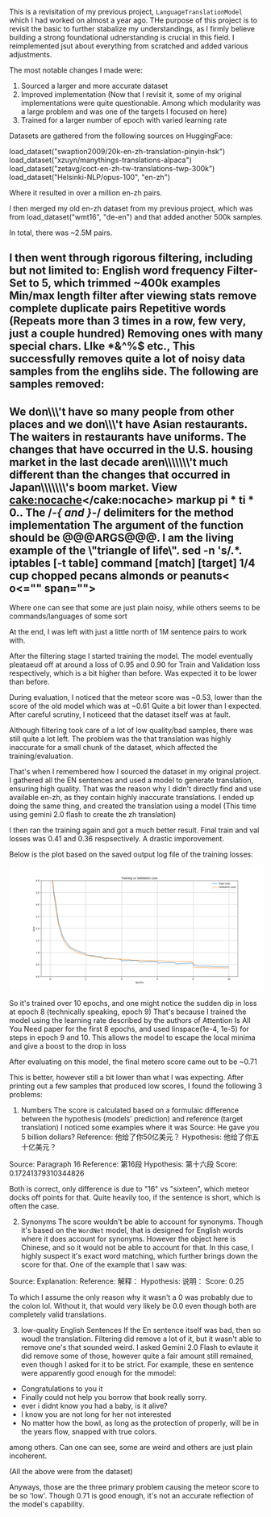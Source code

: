 




This is a revisitation of my previous project, `LanguageTranslationModel` which I had worked on almost a year ago. 
THe purpose of this project is to revisit the basic to further stabalize my understandings, as I firmly believe building a strong foundational udnerstanding is crucial in this field. 
I reimplemented jsut about everything from scratched and added various adjustments. 

The most notable changes I made were: 
1. Sourced a larger and more accurate dataset
2. Improved implementation (Now that I revisit it, some of my original implementations were quite questionable. Among which modularity was a large problem and was one of the targets I focused on here)
3. Trained for a larger number of epoch with varied learning rate



Datasets are gathered from the following sources on HuggingFace:

load_dataset("swaption2009/20k-en-zh-translation-pinyin-hsk")
load_dataset("xzuyn/manythings-translations-alpaca")
load_dataset("zetavg/coct-en-zh-tw-translations-twp-300k")
load_dataset("Helsinki-NLP/opus-100", "en-zh")


Where it resulted in over a million en-zh pairs. 

I then merged my old en-zh dataset from my previous project, which was from
load_dataset("wmt16", "de-en")
and that added another 500k samples. 

In total, there was ~2.5M pairs. 

I then went through rigorous filtering, including but not limited to: 
English word frequency Filter- Set to 5, which trimmed ~400k examples
Min/max length filter after viewing stats
remove complete duplicate pairs
Repetitive words (Repeats more than 3 times in a row, few very, just a couple hundred)
Removing ones with many special chars. LIke *&^%$ etc.,
This successfully removes quite a lot of noisy data samples from the englihs side. The following are samples removed: 
---------------------
We don\\\\\\\'t have so many people from other places and we don\\\\\\\'t have Asian restaurants. The waiters in restaurants have uniforms.
The changes that have occurred in the U.S. housing market in the last decade aren\\\\\\\\\\\\\\\'t much different than the changes that occurred in Japan\\\\\\\\\\\\\\\'s boom market.
View <cake:nocache></cake:nocache> markup
pi * ti * 0..
The /*-{ and }-*/ delimiters for the method implementation
The argument of the function should be @@@ARGS@@@.
I am the living example of the \\\"triangle of life\\\".
sed -n 's/.*.
iptables [-t table] command [match] [target]
1/4 cup chopped pecans almonds or peanuts< o<="" span="">
---------------------

Where one can see that some are just plain noisy, while others seems to be commands/languages of some sort


At the end, I was left with just a little north of 1M sentence pairs to work with.


After the filtering stage I started training the model.
The model eventually pleataeud off at around a loss of 0.95 and 0.90 for Train and Validation loss respectively, which is a bit higher than before. 
Was expected it to be lower than before. 

During evaluation, I noticed that the meteor score was ~0.53, lower than the score of the old model which was at ~0.61
Quite a bit lower than I expected. 
After careful scrutiny, I noticeed that the dataset itself was at fault. 

Although filtering took care of a lot of low quality/bad samples, there was still quite a lot left. 
The problem was the that translation was highly inaccurate for a small chunk of the dataset, which affected the training/evaluation. 

That's when I remembered how I sourced the dataset in my original project. I gathered all the EN sentences and used a model to generate translation, ensuring high quality. That was the reason why I didn't directly find and use available en-zh, as they contain highly inaccurate translations. 
I ended up doing the same thing, and created the translation using a model (This time using gemini 2.0 flash to create the zh translation) 


I then ran the training again and got a much better result. 
Final train and val losses was 0.41 and 0.36 respsectively. A drastic imporovement. 


Below is the plot based on the saved output log file of the training losses: 

<p align="center">
  <img src="loss_plot.png" width="768">
</p>

So it's trained over 10 epochs, and one might notice the sudden dip in loss at epoch 8 (technically speaking, epoch 9)
That's because I trained the model using the learning rate described by the authors of Attention Is All You Need paper for the 
first 8 epochs, and used linspace(1e-4, 1e-5) for steps in epoch 9 and 10. This allows the model to escape the local minima and give a boost to the drop in loss


After evaluating on this model, the final metero score came out to be ~0.71

This is better, however still a bit lower than what I was expecting. 
After printing out a few samples that produced low scores, I found the following 3 problems: 


1. Numbers
The score is calculated based on a formulaic difference between the hypothesis (models' prediction) and reference (target translation)
I noticed some examples where it was
Source:     He gave you 5 billion dollars?
Reference:  他给了你50亿美元？
Hypothesis: 他给了你五十亿美元？

Source: Paragraph 16
Reference: 第16段
Hypothesis: 第十六段
Score: 0.17241379310344826

Both is correct, only difference is due to "16" vs "sixteen", which meteor docks off points for that. Quite heavily too, if the sentence is short, which is often the case.

2. Synonyms
The score wouldn't be able to account for synonyms. Though it's based on the `WordNet` model, that is designed for English words where it does account for synonyms. 
However the object here is Chinese, and so it would not be able to account for that. In this case, I highly suspect it's exact word matching, which further brings down the score for that. 
One of the example that I saw was:

Source: Explanation:
Reference: 解释：
Hypothesis: 说明：
Score: 0.25

To which I assume the only reason why it wasn't a 0 was probably due to the colon lol. Without it, that would very likely be 0.0 even though both are completely valid translations.


3. low-quality English Sentences
If the En sentence itself was bad, then so woudl the translation. 
Filtering did remove a lot of it, but it wasn't able to remove one's that sounded weird. I asked Gemini 2.0 Flash to evlaute it did remove some of those, however quite a fair amount still remained, even though I asked for it to be strict. 
For example, these en sentence were apparently good enough for the mmodel: 
- Congratulations to you it
- Finally could not help you borrow that book really sorry.
- ever i didnt know you had a baby, is it alive?
- I know you are not long for her not interested
- No matter how the bowl, as long as the protection of properly, will be in the years flow, snapped with true colors.

among others. Can one can see, some are weird and others are just plain incoherent. 

(All the above were from the dataset)


Anyways, those are the three primary problem causing the meteor score to be so 'low'. 
Though 0.71 is good enough, it's not an accurate reflection of the model's capability. 


